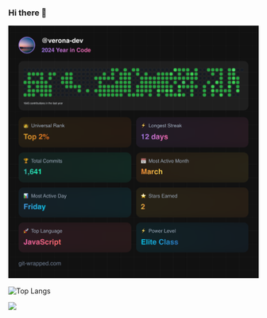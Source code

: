 ### Hi there 👋

![test](git-wrapped-verona-dev.png)

![Top Langs](https://github-readme-stats.vercel.app/api/top-langs/?username=verona-dev&hide_progress=true&theme=radical)

![](https://visitor-badge.laobi.icu/badge?page_id=verona-hub.verona-hub)
